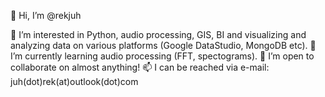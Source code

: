 👋 Hi, I’m @rekjuh

👀 I’m interested in Python, audio processing, GIS, BI and visualizing and analyzing data on various platforms (Google DataStudio, MongoDB etc).
🌱 I’m currently learning audio processing (FFT, spectograms).
💞️ I’m open to collaborate on almost anything!
📫 I can be reached via e-mail: juh(dot)rek(at)outlook(dot)com

